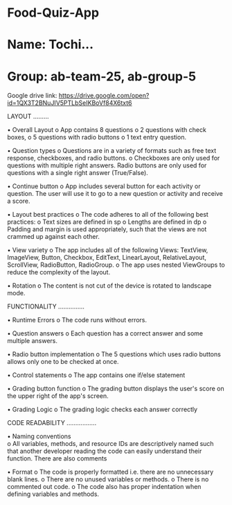 # Food-Quiz-App
# Name: Tochi...
# Group: ab-team-25, ab-group-5
Google drive link: https://drive.google.com/open?id=1QX3T2BNuJIV5PTLbSeIKBoVf84X6txt6


LAYOUT
.........

• Overall Layout
	  o App contains 8 questions 
    o 2 questions with check boxes, 
		o 5 questions with radio buttons 
    o 1 text entry question.
  
  • Question types
	  o Questions are in a variety of formats such as free text response, 
		 checkboxes, and radio buttons.
	  o Checkboxes are only used for questions with multiple right answers. 
		Radio buttons are only used for questions with a single right answer (True/False).
		
  • Continue button
      o App includes several button for each activity or question.
       The user will use it to go to a new question or activity and receive a score.
  
  • Layout best practices
      o The code adheres to all of the following best practices:
			o Text sizes are defined in sp
			o Lengths are defined in dp
			o Padding and margin is used appropriately, such that 
			  the views are not crammed up against each other.
        
  • View variety
      o The app includes all of the following Views: TextView, ImageView, 
		    Button, Checkbox, EditText, LinearLayout, RelativeLayout, ScrollView, RadioButton, RadioGroup.
      o The app uses nested ViewGroups to reduce the complexity of the layout.
	  
  • Rotation
	  o The content is not cut of the device is rotated to landscape mode.

FUNCTIONALITY
...............

• Runtime Errors
      o The code runs without errors.
      
• Question answers
      o Each question has a correct answer and some multiple answers.
      
• Radio button implementation
	  o The 5 questions which uses radio buttons allows only one to be checked at once.
    
• Control statements
	  o The app contains one if/else statement
    
• Grading button function
	  o The grading button displays the user's score on the upper right of the app's screen.
    
• Grading Logic
	  o The grading logic checks each answer correctly
    
CODE READABILITY
.................

• Naming conventions	
      o All variables, methods, and resource IDs are descriptively named such that
        another developer reading the code can easily understand their function. There are also comments
        
• Format
      o The code is properly formatted i.e. there are no unnecessary blank lines.
      o There are no unused variables or methods.
      o There is no commented out code.
      o The code also has proper indentation when defining variables and methods.

